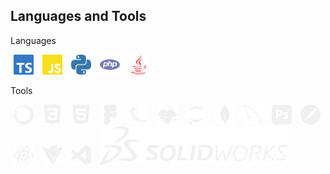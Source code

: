 ## Languages and Tools

Languages
<p float="left">
  <img src="./img/typescript.svg" width="32" height="32" hspace="5"/>
  <img src="./img/javascript.svg" width="32" height="32" hspace="5"/>
  <img src="./img/python.svg" width="32" height="32" hspace="5"/>
  <img src="./img/php.svg" width="32" height="32" hspace="5"/>
  <img src="./img/java.svg" width="32" height="32" hspace="5"/>
</p>
Tools
<p float=""left>
  <img src="./img/anaconda.svg" width="32" height="32" hspace="5"/>
  <img src="./img/css3.svg" width="32" height="32" hspace="5"/>
  <img src="./img/html5.svg" width="32" height="32" hspace="5"/>
  <img src="./img/figma.svg" width="32" height="32" hspace="5"/>
  <img src="./img/flask.svg" width="32" height="32" hspace="5"/>
  <img src="./img/inkscape.svg" width="32" height="32" hspace="5"/>
  <img src="./img/jupyter.svg" width="32" height="32" hspace="5"/>
  <img src="./img/mongodb.svg" width="32" height="32" hspace="5"/>
  <img src="./img/mysql.svg" width="32" height="32" hspace="5"/>
  <img src="./img/photoshop.svg" width="32" height="32" hspace="5"/>
  <img src="./img/postman.svg" width="32" height="32" hspace="5"/>
  <img src="./img/react.svg" width="32" height="32" hspace="5"/>
  <img src="./img/vite.svg" width="32" height="32" hspace="5"/>
  <img src="./img/vscode.svg" width="32" height="32" hspace="5"/>
  <img src="./img/solidworks.svg" hspace="5"/>
</p>



<!--
**v1cto-r/v1cto-r** is a ✨ _special_ ✨ repository because its `README.md` (this file) appears on your GitHub profile.

Here are some ideas to get you started:

- 🔭 I’m currently working on ...
- 🌱 I’m currently learning ...
- 👯 I’m looking to collaborate on ...
- 🤔 I’m looking for help with ...
- 💬 Ask me about ...
- 📫 How to reach me: ...
- 😄 Pronouns: ...
- ⚡ Fun fact: ...
-->
